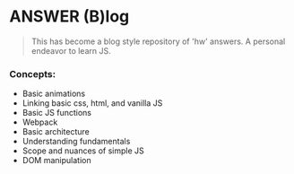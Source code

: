 # ANSWER (B)log

> This has become a blog style repository of 'hw' answers. A personal endeavor to learn JS.

### Concepts:
- Basic animations
- Linking basic css, html, and vanilla JS
- Basic JS functions
- Webpack
- Basic architecture
- Understanding fundamentals
- Scope and nuances of simple JS
- DOM manipulation
